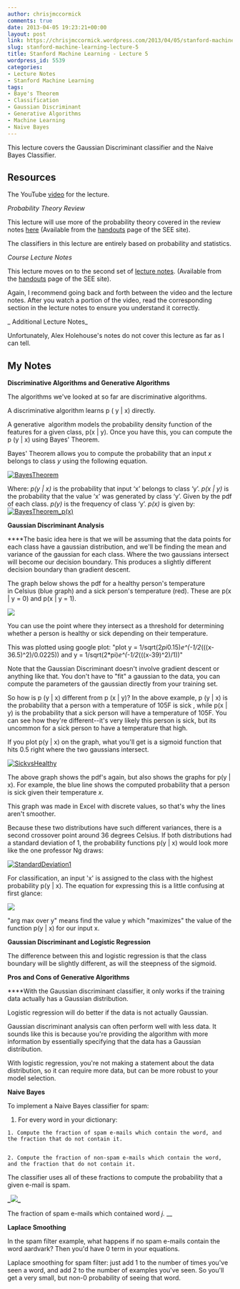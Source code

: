 ```yaml
---
author: chrisjmccormick
comments: true
date: 2013-04-05 19:23:21+00:00
layout: post
link: https://chrisjmccormick.wordpress.com/2013/04/05/stanford-machine-learning-lecture-5/
slug: stanford-machine-learning-lecture-5
title: Stanford Machine Learning - Lecture 5
wordpress_id: 5539
categories:
- Lecture Notes
- Stanford Machine Learning
tags:
- Baye's Theorem
- Classification
- Gaussian Discriminant
- Generative Algorithms
- Machine Learning
- Naive Bayes
---
```


This lecture covers the Gaussian Discriminant classifier and the Naive Bayes Classifier.


## **Resources**


The YouTube [video](http://www.youtube.com/watch?v=qRJ3GKMOFrE) for the lecture.

_Probability Theory Review_

This lecture will use more of the probability theory covered in the review notes [here](http://see.stanford.edu/materials/aimlcs229/cs229-prob.pdf) (Available from the [handouts](http://see.stanford.edu/see/materials/aimlcs229/handouts.aspx) page of the SEE site).

The classifiers in this lecture are entirely based on probability and statistics.

_Course Lecture Notes_

This lecture moves on to the second set of [lecture notes](http://see.stanford.edu/materials/aimlcs229/cs229-notes2.pdf). (Available from the [handouts](http://see.stanford.edu/see/materials/aimlcs229/handouts.aspx) page of the SEE site).

Again, I recommend going back and forth between the video and the lecture notes. After you watch a portion of the video, read the corresponding section in the lecture notes to ensure you understand it correctly.

_ Additional Lecture Notes_

Unfortunately, Alex Holehouse's notes do not cover this lecture as far as I can tell.


## My Notes


**Discriminative Algorithms and Generative Algorithms**

The algorithms we've looked at so far are discriminative algorithms.

A discriminative algorithm learns p ( y | x) directly.

A generative  algorithm models the probability density function of the features for a given class, p(x | y). Once you have this, you can compute the p (y | x) using Bayes' Theorem.

Bayes' Theorem allows you to compute the probability that an input _x_ belongs to class _y_ using the following equation.

[![BayesTheorem](http://chrisjmccormick.files.wordpress.com/2013/04/bayestheorem.png)](http://chrisjmccormick.files.wordpress.com/2013/04/bayestheorem.png)

Where:
_p(y | x)_ is the probability that input ‘x’ belongs to class ‘y’.
_p(x | y)_ is the probability that the value ‘x’ was generated by class ‘y’. Given by the pdf of each class.
_p(y)_ is the frequency of class ‘y’.
_p(x)_ is given by:
[![BayesTheorem_p(x)](http://chrisjmccormick.files.wordpress.com/2013/04/bayestheorem_px.png)](http://chrisjmccormick.files.wordpress.com/2013/04/bayestheorem_px.png)

**Gaussian Discriminant Analysis**

****The basic idea here is that we will be assuming that the data points for each class have a gaussian distribution, and we'll be finding the mean and variance of the gaussian for each class. Where the two gaussians intersect will become our decision boundary. This produces a slightly different decision boundary than gradient descent.

The graph below shows the pdf for a healthy person's temperature in Celsius (blue graph) and a sick person's temperature (red). These are p(x | y = 0) and p(x | y = 1).

**![](https://lh5.googleusercontent.com/Cqp3trI1eWZBfPg5-Aw7O0V5BuKpL5IGi60EvZ9IfgzFRQ2RhHbMAJUADtwgNawgizwJpv-n-6k_HgN6YQtu7iRVg9vT0Aszp_CfiAH7_94VdwQM-UDbBt4x)**

You can use the point where they intersect as a threshold for determining whether a person is healthy or sick depending on their temperature.

This was plotted using google plot: "plot y = 1/sqrt(2*pi*0.15)*e^(-1/2*(((x-36.5)^2)/0.0225)) and y = 1/sqrt(2*pi)*e^(-1/2*(((x-39)^2)/1))"

Note that the Gaussian Discriminant doesn't involve gradient descent or anything like that. You don't have to "fit" a gaussian to the data, you can compute the parameters of the gaussian directly from your training set.

So how is p (y | x) different from p (x | y)? In the above example, p (y | x) is the probability that a person with a temperature of 105F is sick , while p(x | y) is the probability that a sick person will have a temperature of 105F. You can see how they're different--it's very likely this person is sick, but its uncommon for a sick person to have a temperature that high.

If you plot p(y | x) on the graph, what you'll get is a sigmoid function that hits 0.5 right where the two gaussians intersect.

[![SickvsHealthy](http://chrisjmccormick.files.wordpress.com/2013/04/sickvshealthy.png)](http://chrisjmccormick.files.wordpress.com/2013/04/sickvshealthy.png)

The above graph shows the pdf's again, but also shows the graphs for p(y | x). For example, the blue line shows the computed probability that a person is sick given their temperature _x_.

This graph was made in Excel with discrete values, so that's why the lines aren't smoother.

Because these two distributions have such different variances, there is a second crossover point around 36 degrees Celsius. If both distributions had a standard deviation of 1, the probability functions p(y | x) would look more like the one professor Ng draws:

[![StandardDeviation1](http://chrisjmccormick.files.wordpress.com/2013/04/standarddeviation11.png)](http://chrisjmccormick.files.wordpress.com/2013/04/standarddeviation11.png)

For classification, an input 'x' is assigned to the class with the highest probability p(y | x). The equation for expressing this is a little confusing at first glance:

**![](https://lh3.googleusercontent.com/fHalHhfr8Jc9XvBpVfNpsxqprg9RQy5H_kMoIZGg0mJbltXSfY2H_k-F6521KAM5LHV-1ryRpIf4qkh93BmSY2HRK1K-vK1f62YkLRxitSUvJXg3q2aDxMzB)**

"arg max over y" means find the value y which "maximizes" the value of the function p(y | x) for our input x.

**Gaussian Discriminant and Logistic Regression**

The difference between this and logistic regression is that the class boundary will be slightly different, as will the steepness of the sigmoid.

**Pros and Cons of Generative Algorithms**

****With the Gaussian discriminant classifier, it only works if the training data actually has a Gaussian distribution.

Logistic regression will do better if the data is not actually Gaussian.

Gaussian discriminant analysis can often perform well with less data. It sounds like this is because you're providing the algorithm with more information by essentially specifying that the data has a Gaussian distribution.

With logistic regression, you're not making a statement about the data distribution, so it can require more data, but can be more robust to your model selection.

**Naive Bayes**

To implement a Naive Bayes classifier for spam:



	
  1. For every word in your dictionary:

	
    1. Compute the fraction of spam e-mails which contain the word, and the fraction that do not contain it.

	
    2. Compute the fraction of non-spam e-mails which contain the word, and the fraction that do not contain it.





The classifier uses all of these fractions to compute the probability that a given e-mail is spam.

**_**![](https://lh3.googleusercontent.com/RocLdilxdxy2g0r-FfYZyYwk9mPM3yJdTkjZ57IjQxOkk7gt_jSKT7fSDRvoq8PoYcWORbXhVfJ7voCMoHAYHtOnlLwgdBrRczTHE2UQar8uF8BmShRDiVvy)**_**

The fraction of spam e-mails which contained word _j._
__

**Laplace Smoothing**

In the spam filter example, what happens if no spam e-mails contain the word aardvark? Then you'd have 0 term in your equations.

Laplace smoothing for spam filter: just add 1 to the number of times you've seen a word, and add 2 to the number of examples you've seen. So you'll get a very small, but non-0 probability of seeing that word.
